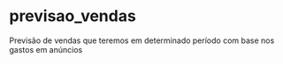 # previsao_vendas
Previsão de vendas que teremos em determinado período com base nos gastos em anúncios
